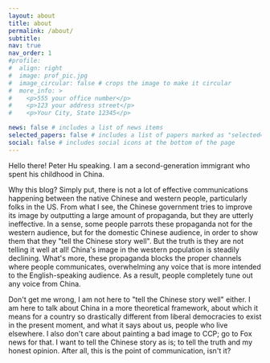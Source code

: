 ```yaml
---
layout: about
title: about
permalink: /about/
subtitle: 
nav: true
nav_order: 1
#profile:
#  align: right
#  image: prof_pic.jpg
#  image_circular: false # crops the image to make it circular
#  more_info: >
#    <p>555 your office number</p>
#    <p>123 your address street</p>
#    <p>Your City, State 12345</p>

news: false # includes a list of news items
selected_papers: false # includes a list of papers marked as "selected={true}"
social: false # includes social icons at the bottom of the page
---
```


Hello there! Peter Hu speaking. I am a second-generation immigrant who spent his childhood in China. 

Why this blog? Simply put, there is not a lot of effective communications happening between the native Chinese and western people, particularly folks in the US. From what I see, the Chinese government tries to improve its image by outputting a large amount of propaganda, but they are utterly ineffective. In a sense, some people parrots these propaganda not for the western audience, but for the domestic Chinese audience, in order to show them that they "tell the Chinese story well". But the truth is they are not telling it well at all! China's image in the western population is steadily declining. What's more, these propaganda blocks the proper channels where people communicates, overwhelming any voice that is more intended to the English-speaking audience. As a result, people completely tune out any voice from China.

Don't get me wrong, I am not here to "tell the Chinese story well" either. I am here to talk about China in a more theoretical framework, about which it means for a country so drastically different from liberal democracies to exist in the present moment, and what it says about us, people who live elsewhere. I also don't care about painting a bad image to CCP; go to Fox news for that. I want to tell the Chinese story as is; to tell the truth and my honest opinion. After all, this is the point of communication, isn't it?